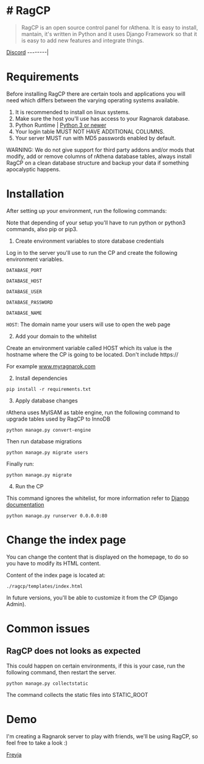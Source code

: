 # # RagCP
> RagCP is an open source control panel for rAthena. It is easy to install, mantain, it's written in Python and it uses Django Framework so that it is easy to add new features and integrate things.

[Discord](https://discord.gg/2Y92RMS)
--------|

# Requirements
Before installing RagCP there are certain tools and applications you will need which
differs between the varying operating systems available.

1. It is recommended to install on linux systems.
2. Make sure the host you'll use has access to your Ragnarok database.
3. Python Runtime | [Python 3 or newer](https://www.python.org/downloads/)
4. Your login table MUST NOT HAVE ADDITIONAL COLUMNS.
5. Your server MUST run with MD5 passwords enabled by default.

WARNING: We do not give support for third party addons and/or mods that modify, add or remove columns of rAthena database tables, always install RagCP on a clean database structure and backup your data if something apocalyptic happens. 

# Installation

After setting up your environment, run the following commands:

Note that depending of your setup you'll have to run python or python3 commands, also pip or pip3.

1. Create environment variables to store database credentials

Log in to the server you'll use to run the CP and create the following environment variables.

`DATABASE_PORT`

`DATABASE_HOST`

`DATABASE_USER`

`DATABASE_PASSWORD`

`DATABASE_NAME`

`HOST`: The domain name your users will use to open the web page

2. Add your domain to the whitelist

Create an environment variable called HOST which its value is the hostname where the CP is going to be located. Don't include https://

For example www.myragnarok.com

2. Install dependencies

`pip install -r requirements.txt`

3. Apply database changes

rAthena uses MyISAM as table engine, run the following command to upgrade tables used by RagCP to InnoDB

`python manage.py convert-engine`

Then run database migrations

`python manage.py migrate users`

Finally run:

`python manage.py migrate`

4. Run the CP

This command ignores the whitelist, for more information refer to [Django documentation](https://docs.djangoproject.com/en/3.0/ref/django-admin/)

`python manage.py runserver 0.0.0.0:80`

# Change the index page

You can change the content that is displayed on the homepage, to do so you have to modify its HTML content.

Content of the index page is located at:

`./ragcp/templates/index.html`

In future versions, you'll be able to customize it from the CP (Django Admin).

# Common issues

## RagCP does not looks as expected

This could happen on certain environments, if this is your case, run the following command, then restart the server.

`python manage.py collectstatic`

The command collects the static files into STATIC_ROOT

# Demo
I'm creating a Ragnarok server to play with friends, we'll be using RagCP, so feel free to take a look :)

[Freyja](https://freyja-ro.xyz)
